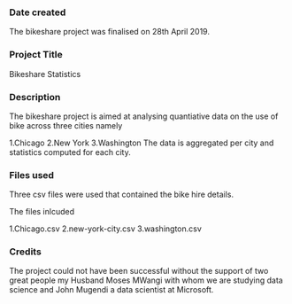 ### Date created
The bikeshare project was finalised on 28th April 2019.

### Project Title
Bikeshare Statistics 

### Description
The bikeshare project is aimed at analysing quantiative data on the use of bike across three cities namely

1.Chicago
2.New York 
3.Washington 
The data is aggregated per city and statistics computed for each city.

### Files used
Three csv files were used that contained the bike hire details.

The files inlcuded 

1.Chicago.csv
2.new-york-city.csv
3.washington.csv

### Credits
The project could not have been successful without the support of two great people my Husband Moses MWangi with whom we are studying data science and John Mugendi a data scientist at Microsoft.
